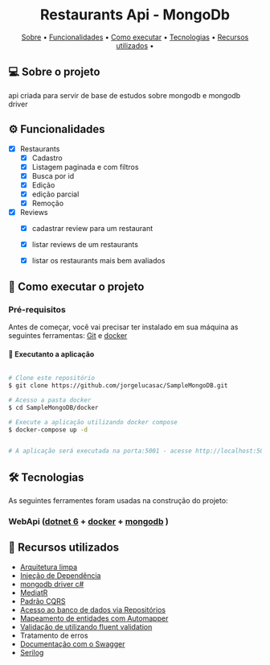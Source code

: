 <h1 align="center">  Restaurants Api - MongoDb </h1>

<p align="center">
 <a href="#-sobre-o-projeto">Sobre</a> •
 <a href="#%EF%B8%8F-funcionalidades">Funcionalidades</a> •
 <a href="#-como-executar-o-projeto">Como executar</a> • 
 <a href="#-tecnologias">Tecnologias</a> • 
 <a href="#-recursos-utilizados">Recursos utilizados</a> • 
</p>


## 💻 Sobre o projeto

api criada para servir de base de estudos sobre mongodb e mongodb driver


## ⚙️ Funcionalidades

- [x] Restaurants
  - [x] Cadastro 
  - [x] Listagem paginada e com filtros
  - [x] Busca por id
  - [x] Edição
  - [x] edição parcial
  - [x] Remoção
- [x] Reviews
  - [x] cadastrar review para um restaurant
  - [x] listar reviews de um restaurants
  - [x] listar os restaurants mais bem avaliados



## 🚀 Como executar o projeto


### Pré-requisitos

Antes de começar, você vai precisar ter instalado em sua máquina as seguintes ferramentas:
[Git](https://git-scm.com) e [docker](https://www.docker.com/) 


#### 🧭 Executanto a aplicação

```bash

# Clone este repositório
$ git clone https://github.com/jorgelucasac/SampleMongoDB.git

# Acesso a pasta docker
$ cd SampleMongoDB/docker

# Execute a aplicação utilizando docker compose
$ docker-compose up -d


# A aplicação será executada na porta:5001 - acesse http://localhost:5001/swagger/index.html

```

## 🛠 Tecnologias

As seguintes ferramentes foram usadas na construção do projeto:


### **WebApi** ([dotnet 6](https://dotnet.microsoft.com/en-us/download/dotnet/6.0) + [docker](https://www.docker.com/) + [mongodb](https://www.mongodb.com/) )


## 📌 Recursos utilizados
 
- [Arquitetura limpa](https://blog.cleancoder.com/uncle-bob/2012/08/13/the-clean-architecture.html)
- [Injeção de Dependência](https://docs.microsoft.com/pt-br/aspnet/core/fundamentals/dependency-injection?view=aspnetcore-6.0)
- [mongodb driver c#](https://docs.mongodb.com/drivers/csharp/)
- [MediatR](https://github.com/jbogard/MediatR)
- [Padrão CQRS](https://martinfowler.com/bliki/CQRS.html)
- [Acesso ao banco de dados via Repositórios](https://www.martinfowler.com/eaaCatalog/repository.html)
- [Mapeamento de entidades com Automapper](https://automapper.org/)
- [Validação de utilizando fluent validation](https://fluentvalidation.net/)
- Tratamento de erros
- [Documentação com o Swagger](https://swagger.io/)
- [Serilog](https://serilog.net/)
